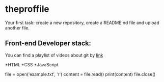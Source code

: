 # theproffile
Your first task: create a new repository, create a README.nd file and upload another file.

## Front-end Developer stack:

You can find a playlist of videos about git by [link](https://www.youtube.com/watch?v=fSBu9zquZWA&t=1s)

*HTML
﻿﻿*CSS
﻿﻿*JavaScript

file = open('example.txt', 'r')
content = file.read()
print(content)
file.close()
